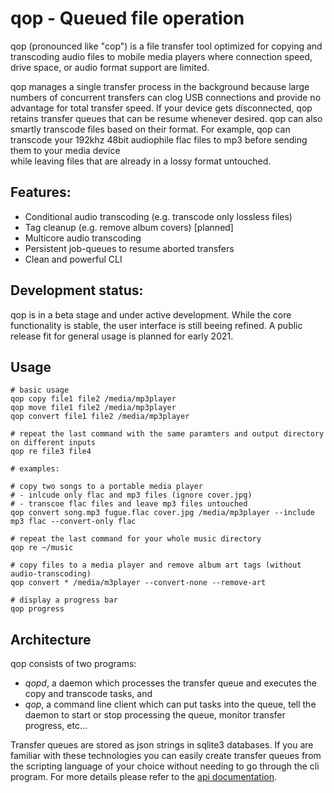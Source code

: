 # qop - Queued file operation

qop (pronounced like "cop") is a file transfer tool optimized for copying and transcoding audio files to mobile 
media players where connection speed, drive space, or audio format support are limited.

qop manages a single transfer process in the background because large numbers of concurrent transfers can clog USB 
connections and provide no advantage for total transfer speed. If your device gets disconnected, qop retains transfer 
queues that can be resume whenever desired. qop can also smartly transcode files based on their format. For example, 
qop can transcode your 192khz 48bit audiophile flac files to mp3 before sending them to your media device  
while leaving files that are already in a lossy format untouched.


## Features:

* Conditional audio transcoding (e.g. transcode only lossless files) 
* Tag cleanup (e.g. remove album covers) [planned]
* Multicore audio transcoding
* Persistent job-queues to resume aborted transfers 
* Clean and powerful CLI


## Development status:

qop is in a beta stage and under active development. While the core functionality is stable, the user interface is still beeing refined. A public release fit for general usage is planned for early 2021.


## Usage 

```
# basic usage
qop copy file1 file2 /media/mp3player
qop move file1 file2 /media/mp3player
qop convert file1 file2 /media/mp3player

# repeat the last command with the same paramters and output directory on different inputs
qop re file3 file4

# examples: 

# copy two songs to a portable media player
# - inlcude only flac and mp3 files (ignore cover.jpg)
# - transcoe flac files and leave mp3 files untouched
qop convert song.mp3 fugue.flac cover.jpg /media/mp3player --include mp3 flac --convert-only flac 

# repeat the last command for your whole music directory
qop re ~/music

# copy files to a media player and remove album art tags (without audio-transcoding)
qop convert * /media/m3player --convert-none --remove-art  

# display a progress bar
qop progress 
```

## Architecture

qop consists of two programs: 

- *qopd*, a daemon which processes the transfer queue and executes the copy and transcode tasks, and 
- *qop*, a command line client which can put tasks into the queue, tell the daemon to start or stop processing
    the queue, monitor transfer progress, etc...
    
Transfer queues are stored as json strings in sqlite3 databases. If you are familiar with these 
technologies you can easily create transfer queues from the scripting language of your choice without needing to
go through the cli program. For more details please refer to the [api documentation](https://s-fleck.github.io/qop/).
 
